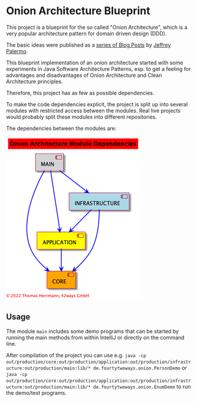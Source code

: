 # Onion Architecture Blueprint

This project is a blueprint for the so called "Onion Architecture", which is a very popular architecture pattern for domain driven design (DDD).

The basic ideas were published as a [series of Blog Posts](https://jeffreypalermo.com/2008/07/the-onion-architecture-part-1/) by
[Jeffrey Palermo](https://jeffreypalermo.com/).

This blueprint implementation of an onion architecture started with some experiments in Java Software Architecture Patterns, esp. to get a feeling
for advantages and disadvantages of Onion Architecture and Clean Architecture principles.

Therefore, this project has as few as possible dependencies.

To make the code dependencies explicit, the project is split up into several modules with restricted access between the modules.
Real live projects would probably split these modules into different repositories.

The dependencies between the modules are:

![Onion Architecture Module Dependencies](modules.png)

## Usage
The module `main` includes some demo programs that can be started by running
the main methods from within IntelliJ or directly on the command line.

After compilation of the project you can use e.g.
```java -cp out/production/core:out/production/application:out/production/infrastructure:out/production/main:lib/* de.fourtytwoways.onion.PersonDemo```
or
```java -cp out/production/core:out/production/application:out/production/infrastructure:out/production/main:lib/* de.fourtytwoways.onion.EnumDemo```
to run the demo/test programs.
